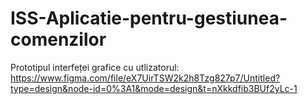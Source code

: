# ISS-Aplicatie-pentru-gestiunea-comenzilor
Prototipul interfeței grafice cu utlizatorul: https://www.figma.com/file/eX7UirTSW2k2h8Tzg827p7/Untitled?type=design&node-id=0%3A1&mode=design&t=nXkkdfib3BUf2yLc-1
